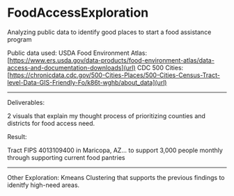 # FoodAccessExploration
Analyzing public data to identify good places to start a food assistance program

Public data used:
    USDA Food Environment Atlas: 
    [https://www.ers.usda.gov/data-products/food-environment-atlas/data-access-and-documentation-downloads](url)
    CDC 500 Cities: 
    [https://chronicdata.cdc.gov/500-Cities-Places/500-Cities-Census-Tract-level-Data-GIS-Friendly-Fo/k86t-wghb/about_data](url)
______________________________________________________________________________
Deliverables:

2 visuals that explain my thought process of prioritizing counties and districts for food access need.

Result:

Tract FIPS 4013109400 in Maricopa, AZ... to support 3,000 people monthly through supporting current food pantries
______________________________________________________________________________
Other Exploration:
    Kmeans Clustering that supports the previous findings to idenitfy high-need areas.
